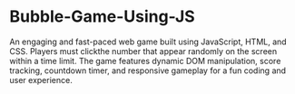 # Bubble-Game-Using-JS
An engaging and fast-paced web game built using JavaScript, HTML, and CSS. Players must clickthe number that appear randomly on the screen within a time limit. The game features dynamic DOM manipulation, score tracking, countdown timer, and responsive gameplay for a fun coding and user experience.
